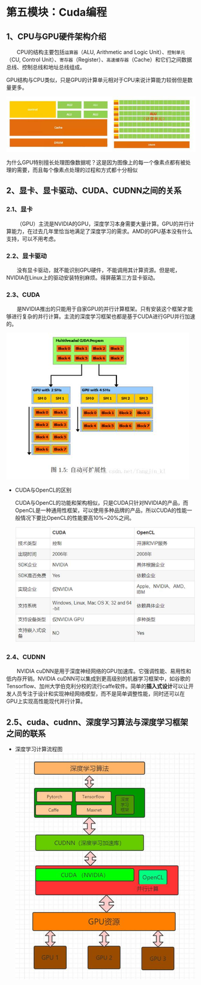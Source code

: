 # 第五模块：Cuda编程

## 1、CPU与GPU硬件架构介绍

  CPU的结构主要包括`运算器`（ALU, Arithmetic and Logic Unit）、`控制单元`（CU, Control Unit）、`寄存器`（Register）、`高速缓存器`（Cache）和它们之间数据总线、控制总线和地址总线组成。

GPU结构与CPU类似，只是GPU的计算单元相对于CPU来说计算能力较弱但是数量更多。

![](/Image/专业技能/CUDA/CPU与GPU硬件结构对比.jpg)

为什么GPU特别擅长处理图像数据呢？这是因为图像上的每一个像素点都有被处理的需要，而且每个像素点处理的过程和方式都十分相似

## 2、显卡、显卡驱动、CUDA、CUDNN之间的关系

### 2.1、显卡

  （GPU）主流是NVIDIA的GPU，深度学习本身需要大量计算。GPU的并行计算能力，在过去几年里恰当地满足了深度学习的需求。AMD的GPU基本没有什么支持，可以不用考虑。

### 2.2、显卡驱动

  没有显卡驱动，就不能识别GPU硬件，不能调用其计算资源。但是呢，NVIDIA在Linux上的驱动安装特别麻烦。得屏蔽第三方显卡驱动。

### 2.3、**CUDA**

  是NVIDIA推出的只能用于自家GPU的并行计算框架。只有安装这个框架才能够进行复杂的并行计算。主流的深度学习框架也都是基于CUDA进行GPU并行加速的。

![](/Image/专业技能/CUDA/cuda自动可扩展性.jpg)

* CUDA与OpenCL的区别

  CUDA与OpenCL的功能和架构相似，只是CUDA只针对NVIDIA的产品，而OpenCL是一种通用性框架，可以使用多种品牌的产品，所以CUDA的性能一般情况下要比OpenCL的性能要高10%~20%之间。

  ![](/Image/专业技能/CUDA/CUDA与OpenCL对比图.jpg)

### 2.4、CUDNN

  NVIDIA cuDNN是用于深度神经网络的GPU加速库。它强调性能、易用性和低内存开销。NVIDIA cuDNN可以集成到更高级别的机器学习框架中，如谷歌的Tensorflow、加州大学伯克利分校的流行caffe软件。简单的**插入式设计**可以让开发人员专注于设计和实现神经网络模型，而不是简单调整性能，同时还可以在GPU上实现高性能现代并行计算。

## 2.5、cuda、cudnn、深度学习算法与深度学习框架之间的联系

* 深度学习计算流程图
  ![](/Image/专业技能/CUDA/深度学习处理流程.jpg)



